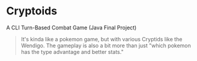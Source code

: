 # Cryptoids
A CLI Turn-Based Combat Game (Java Final Project)

> It's kinda like a pokemon game, but with various Cryptids like the Wendigo. The gameplay is also a bit more than just "which pokemon has the type advantage and better stats."